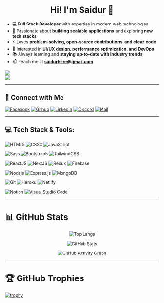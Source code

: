<!-- Welcome Message -->
<h1 align="center">Hi! I'm Saidur 👋</h1>

- 💻 **Full Stack Developer** with expertise in modern web technologies  
- 🚀 Passionate about **building scalable applications** and exploring **new tech stacks**  
- ⚡ Loves **problem-solving, open-source contributions, and clean code**  
- 🎨 Interested in **UI/UX design, performance optimization, and DevOps**  
- 📚 Always learning and **staying up-to-date with industry trends**  
- 📫 Reach me at **saidurhere@gmail.com**  

[![](https://visitcount.itsvg.in/api?id=Saidur07&icon=8&color=0)](https://visitcount.itsvg.in)  
![](https://quotes-github-readme.vercel.app/api?type=horizontal&theme=tokyonight)

---

## 🔗 Connect with Me

[![Facebook](https://img.shields.io/badge/Facebook-1877F2?style=for-the-badge&logo=facebook&logoColor=white)](https://www.facebook.com/saidur0111)
[![Github](https://img.shields.io/badge/GitHub-100000?style=for-the-badge&logo=github&logoColor=white)](https://github.com/Saidur07)
[![Linkedin](https://img.shields.io/badge/LinkedIn-0077B5?style=for-the-badge&logo=linkedin&logoColor=white)](https://www.linkedin.com/in/saidur0111/)
[![Discord](https://img.shields.io/badge/Discord-7289DA?style=for-the-badge&logo=discord&logoColor=white)](https://discordapp.com/users/761197542188777514)
[![Mail](https://img.shields.io/badge/Gmail-D14836?style=for-the-badge&logo=gmail&logoColor=white)](mailto:saidurhere@gmail.com)

---

## 💻 Tech Stack & Tools:

![HTML5](https://img.shields.io/badge/HTML5-E34F26?style=for-the-badge&logo=html5&logoColor=white)
![CSS3](https://img.shields.io/badge/CSS3-1572B6?style=for-the-badge&logo=css3&logoColor=white)
![JavaScript](https://img.shields.io/badge/JavaScript-F7DF1E?style=for-the-badge&logo=javascript&logoColor=black)

![Sass](https://img.shields.io/badge/Sass-CC6699?style=for-the-badge&logo=sass&logoColor=white)
![Bootstrap5](https://img.shields.io/badge/Bootstrap-563D7C?style=for-the-badge&logo=bootstrap&logoColor=white)
![TailwindCSS](https://img.shields.io/badge/tailwindcss-%2338B2AC.svg?style=for-the-badge&logo=tailwind-css&logoColor=white)

![ReactJS](https://img.shields.io/badge/React-20232A?style=for-the-badge&logo=react&logoColor=61DAFB)
![NextJS](https://img.shields.io/badge/NEXTJS-000000?style=for-the-badge&logo=Next.js&logoColor=white)
![Redux](https://img.shields.io/badge/Redux-593D88?style=for-the-badge&logo=redux&logoColor=white)
![Firebase](https://img.shields.io/badge/firebase-ffca28?style=for-the-badge&logo=firebase&logoColor=black)

![Nodejs](https://img.shields.io/badge/Node.js-339933?style=for-the-badge&logo=nodedotjs&logoColor=white)
![Express.js](https://img.shields.io/badge/Express.js-000000?style=for-the-badge&logo=express&logoColor=white)
![MongoDB](https://img.shields.io/badge/MongoDB-4EA94B?style=for-the-badge&logo=mongodb&logoColor=white)

![Git](https://img.shields.io/badge/Git-F05032?style=for-the-badge&logo=git&logoColor=white)
![Heroku](https://img.shields.io/badge/Heroku-430098?style=for-the-badge&logo=heroku&logoColor=white)
![Netlify](https://img.shields.io/badge/Netlify-00C7B7?style=for-the-badge&logo=netlify&logoColor=white)

![Notion](https://img.shields.io/badge/Notion-000000?style=for-the-badge&logo=notion&logoColor=white)
![Visual Studio Code](https://img.shields.io/badge/Visual_Studio_Code-0078D4?style=for-the-badge&logo=visual%20studio%20code&logoColor=white)

---

# 📊 GitHub Stats  

<div align="center">
  
  ![Top Langs](https://github-readme-stats.vercel.app/api/top-langs/?username=Saidur07&theme=tokyonight&hide_border=true&layout=compact)

  ![GitHub Stats](https://github-readme-stats.vercel.app/api?username=Saidur07&theme=tokyonight&hide_border=true&include_all_commits=true&count_private=true)

 

  [![GitHub Activity Graph](https://github-readme-activity-graph.vercel.app/graph?username=Saidur07&theme=tokyo-night)](https://github.com/ashutosh00710/github-readme-activity-graph)

</div>

---

# 🏆 GitHub Trophies  

[![trophy](https://github-profile-trophy.vercel.app/?username=Saidur07&theme=tokyonight&no-frame=true&no-bg=true&margin-w=4)](https://github.com/ryo-ma/github-profile-trophy)
